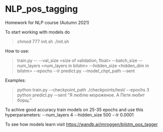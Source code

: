 # NLP_pos_tagging
Homework for NLP course (Autumn 2021)

To start working with models do
> chmod 777 init.sh
> ./init.sh

How to use:
> train.py -- <where save checkpoints> --val_size <size of validation, float> --batch_size <batch size> --num_layers <num_layers in bilstm> --hidden_size <hidden_dim in bilstm>  --epochs <number of epochs> --lr <lr for optimizer>
> predict.py --model_chpt_path <path to checkpoint> --sent <your sentence>

Examples:
> python train.py --checkpoint_path ./checkpoints/test/ --epochs 3
> python predict.py --sent "Я люблю мороженое. А Петя любит борщ."
    
To achive good accuracy train models on 25-35 epochs and use this hyperparameters: --num_layers 4 --hidden_size 500 --lr 0.0001
    
To see how models learn visit https://wandb.ai/imroggen/bilstm_pos_tagger